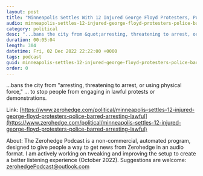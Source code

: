 ```yaml
---
layout: post
title: "Minneapolis Settles With 12 Injured George Floyd Protesters, Police Barred From Arresting Lawful Protesters"
audio: minneapolis-settles-12-injured-george-floyd-protesters-police-barred-arresting-lawful-0
category: political
desc: "...bans the city from &quot;arresting, threatening to arrest, or using physical force,&quot; ... to stop people from engaging in lawful protests or demonstrations."
duration: 00:05:04
length: 304
datetime: Fri, 02 Dec 2022 22:22:00 +0000
tags: podcast
guid: minneapolis-settles-12-injured-george-floyd-protesters-police-barred-arresting-lawful-0
order: 0
---
```

...bans the city from &quot;arresting, threatening to arrest, or using physical force,&quot; ... to stop people from engaging in lawful protests or demonstrations.

Link: [https://www.zerohedge.com/political/minneapolis-settles-12-injured-george-floyd-protesters-police-barred-arresting-lawful](https://www.zerohedge.com/political/minneapolis-settles-12-injured-george-floyd-protesters-police-barred-arresting-lawful)

About: The Zerohedge Podcast is a non-commercial, automated program, designed to give people a way to get news from Zerohedge in an audio format.  I am actively working on tweaking and improving the setup to create a better listening experience (October 2022).  Suggestions are welcome: [zerohedgePodcast@outlook.com](mailto:zerohedgePodcast@outlook.com)